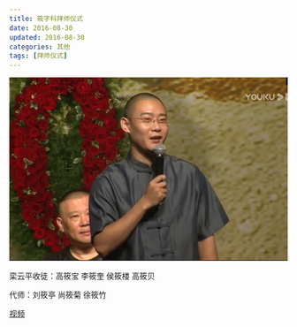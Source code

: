 ```yaml
---
title: 筱字科拜师仪式
date: 2016-08-30
updated: 2016-08-30
categories: 其他
tags: [拜师仪式]
---
```


![](https://raw.githubusercontent.com/rhenginium/image/main/20210403115033.png)

栾云平收徒：高筱宝 李筱奎 侯筱楼 高筱贝

代师：刘筱亭 尚筱菊 徐筱竹

[视频](https://weibo.com/5126735993/JikwLhZHS?)